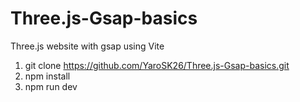 # Three.js-Gsap-basics
Three.js website with gsap using Vite

1) git clone https://github.com/YaroSK26/Three.js-Gsap-basics.git
2) npm install
3) npm run dev

